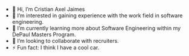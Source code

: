 - 👋 Hi, I’m Cristian Axel Jaimes
- 👀 I’m interested in gaining experience with the work field in software engineering.
- 🌱 I’m currently learning more about Software Engineering within my DePaul Masters Program.
- 💞️ I’m looking to collaborate with recruiters.
- ⚡ Fun fact: I think I have a cool car.

<!---
cristianaxeljaimes/cristianaxeljaimes is a ✨ special ✨ repository because its `README.md` (this file) appears on your GitHub profile.
You can click the Preview link to take a look at your changes.
--->
